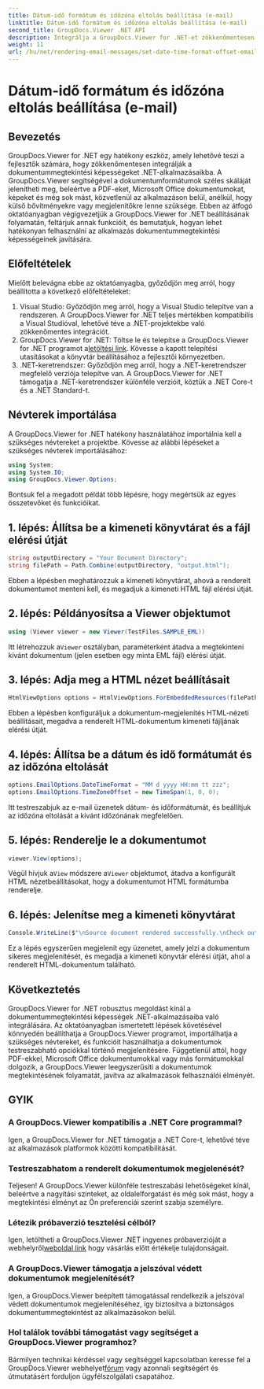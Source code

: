 ```yaml
---
title: Dátum-idő formátum és időzóna eltolás beállítása (e-mail)
linktitle: Dátum-idő formátum és időzóna eltolás beállítása (e-mail)
second_title: GroupDocs.Viewer .NET API
description: Integrálja a GroupDocs.Viewer for .NET-et zökkenőmentesen alkalmazásaiba a hatékony dokumentummegtekintési lehetőségek érdekében. Növelje a felhasználói élményt testreszabható opciókkal.
weight: 11
url: /hu/net/rendering-email-messages/set-date-time-format-offset-email/
---
```


# Dátum-idő formátum és időzóna eltolás beállítása (e-mail)


## Bevezetés
GroupDocs.Viewer for .NET egy hatékony eszköz, amely lehetővé teszi a fejlesztők számára, hogy zökkenőmentesen integrálják a dokumentummegtekintési képességeket .NET-alkalmazásaikba. A GroupDocs.Viewer segítségével a dokumentumformátumok széles skáláját jelenítheti meg, beleértve a PDF-eket, Microsoft Office dokumentumokat, képeket és még sok mást, közvetlenül az alkalmazáson belül, anélkül, hogy külső bővítményekre vagy megjelenítőkre lenne szüksége. Ebben az átfogó oktatóanyagban végigvezetjük a GroupDocs.Viewer for .NET beállításának folyamatán, feltárjuk annak funkcióit, és bemutatjuk, hogyan lehet hatékonyan felhasználni az alkalmazás dokumentummegtekintési képességeinek javítására.
## Előfeltételek
Mielőtt belevágna ebbe az oktatóanyagba, győződjön meg arról, hogy beállította a következő előfeltételeket:
1. Visual Studio: Győződjön meg arról, hogy a Visual Studio telepítve van a rendszeren. A GroupDocs.Viewer for .NET teljes mértékben kompatibilis a Visual Studióval, lehetővé téve a .NET-projektekbe való zökkenőmentes integrációt.
2.  GroupDocs.Viewer for .NET: Töltse le és telepítse a GroupDocs.Viewer for .NET programot a[letöltési link](https://releases.groupdocs.com/viewer/net/). Kövesse a kapott telepítési utasításokat a könyvtár beállításához a fejlesztői környezetben.
3. .NET-keretrendszer: Győződjön meg arról, hogy a .NET-keretrendszer megfelelő verziója telepítve van. A GroupDocs.Viewer for .NET támogatja a .NET-keretrendszer különféle verzióit, köztük a .NET Core-t és a .NET Standard-t.

## Névterek importálása
A GroupDocs.Viewer for .NET hatékony használatához importálnia kell a szükséges névtereket a projektbe. Kövesse az alábbi lépéseket a szükséges névterek importálásához:

```csharp
using System;
using System.IO;
using GroupDocs.Viewer.Options;
```


Bontsuk fel a megadott példát több lépésre, hogy megértsük az egyes összetevőket és funkcióikat.
## 1. lépés: Állítsa be a kimeneti könyvtárat és a fájl elérési útját
```csharp
string outputDirectory = "Your Document Directory";
string filePath = Path.Combine(outputDirectory, "output.html");
```
Ebben a lépésben meghatározzuk a kimeneti könyvtárat, ahová a renderelt dokumentumot menteni kell, és megadjuk a kimeneti HTML fájl elérési útját.
## 2. lépés: Példányosítsa a Viewer objektumot
```csharp
using (Viewer viewer = new Viewer(TestFiles.SAMPLE_EML))
```
 Itt létrehozzuk a`Viewer` osztályban, paraméterként átadva a megtekinteni kívánt dokumentum (jelen esetben egy minta EML fájl) elérési útját.
## 3. lépés: Adja meg a HTML nézet beállításait
```csharp
HtmlViewOptions options = HtmlViewOptions.ForEmbeddedResources(filePath);
```
Ebben a lépésben konfiguráljuk a dokumentum-megjelenítés HTML-nézeti beállításait, megadva a renderelt HTML-dokumentum kimeneti fájljának elérési útját.
## 4. lépés: Állítsa be a dátum és idő formátumát és az időzóna eltolását
```csharp
options.EmailOptions.DateTimeFormat = "MM d yyyy HH:mm tt zzz";
options.EmailOptions.TimeZoneOffset = new TimeSpan(1, 0, 0);
```
Itt testreszabjuk az e-mail üzenetek dátum- és időformátumát, és beállítjuk az időzóna eltolását a kívánt időzónának megfelelően.
## 5. lépés: Renderelje le a dokumentumot
```csharp
viewer.View(options);
```
 Végül hívjuk a`View` módszere a`Viewer` objektumot, átadva a konfigurált HTML nézetbeállításokat, hogy a dokumentumot HTML formátumba renderelje.
## 6. lépés: Jelenítse meg a kimeneti könyvtárat
```csharp
Console.WriteLine($"\nSource document rendered successfully.\nCheck output in {outputDirectory}.");
```
Ez a lépés egyszerűen megjelenít egy üzenetet, amely jelzi a dokumentum sikeres megjelenítését, és megadja a kimeneti könyvtár elérési útját, ahol a renderelt HTML-dokumentum található.

## Következtetés
GroupDocs.Viewer for .NET robusztus megoldást kínál a dokumentummegtekintési képességek .NET-alkalmazásaiba való integrálására. Az oktatóanyagban ismertetett lépések követésével könnyedén beállíthatja a GroupDocs.Viewer programot, importálhatja a szükséges névtereket, és funkcióit használhatja a dokumentumok testreszabható opciókkal történő megjelenítésére. Függetlenül attól, hogy PDF-ekkel, Microsoft Office dokumentumokkal vagy más formátumokkal dolgozik, a GroupDocs.Viewer leegyszerűsíti a dokumentumok megtekintésének folyamatát, javítva az alkalmazások felhasználói élményét.
## GYIK
### A GroupDocs.Viewer kompatibilis a .NET Core programmal?
Igen, a GroupDocs.Viewer for .NET támogatja a .NET Core-t, lehetővé téve az alkalmazások platformok közötti kompatibilitását.
### Testreszabhatom a renderelt dokumentumok megjelenését?
Teljesen! A GroupDocs.Viewer különféle testreszabási lehetőségeket kínál, beleértve a nagyítási szinteket, az oldalelforgatást és még sok mást, hogy a megtekintési élményt az Ön preferenciái szerint szabja személyre.
### Létezik próbaverzió tesztelési célból?
 Igen, letöltheti a GroupDocs.Viewer .NET ingyenes próbaverzióját a webhelyről[weboldal link](https://releases.groupdocs.com/viewer/net/) hogy vásárlás előtt értékelje tulajdonságait.
### A GroupDocs.Viewer támogatja a jelszóval védett dokumentumok megjelenítését?
Igen, a GroupDocs.Viewer beépített támogatással rendelkezik a jelszóval védett dokumentumok megjelenítéséhez, így biztosítva a biztonságos dokumentummegtekintést az alkalmazásokon belül.
### Hol találok további támogatást vagy segítséget a GroupDocs.Viewer programhoz?
 Bármilyen technikai kérdéssel vagy segítséggel kapcsolatban keresse fel a GroupDocs.Viewer webhelyet[fórum](https://forum.groupdocs.com/c/viewer/9) vagy azonnali segítségért és útmutatásért forduljon ügyfélszolgálati csapatához.
